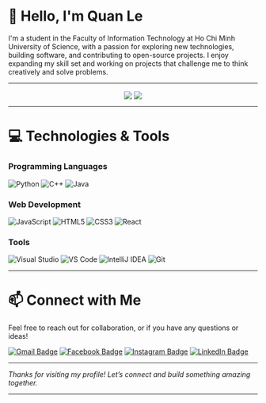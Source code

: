 # 👋 Hello, I'm Quan Le

I'm a student in the Faculty of Information Technology at Ho Chi Minh University of Science, with a passion for exploring new technologies, building software, and contributing to open-source projects. I enjoy expanding my skill set and working on projects that challenge me to think creatively and solve problems.

---

<div align="center">
  <img align="center" src="https://github-readme-stats.vercel.app/api?username=QUanLe79&show_icons=true&theme=tokyonight&hide_border=true" />
  <img align="center" src="https://github-readme-stats.vercel.app/api/top-langs/?username=QUanLe79&layout=compact&theme=tokyonight&hide_border=true" />
</div>

---

# 💻 Technologies & Tools

### Programming Languages
<div>
  <img src="https://img.icons8.com/color/48/000000/python.png" alt="Python"/>
  <img src="https://img.icons8.com/color/48/000000/c-plus-plus-logo.png" alt="C++"/>
  <img src="https://img.icons8.com/color/48/000000/java-coffee-cup-logo.png" alt="Java"/>
</div>

### Web Development
<div>
  <img src="https://img.icons8.com/color/48/000000/javascript.png" alt="JavaScript"/>
  <img src="https://img.icons8.com/color/48/000000/html-5.png" alt="HTML5"/>
  <img src="https://img.icons8.com/color/48/000000/css3.png" alt="CSS3"/>
  <img src="https://img.icons8.com/officel/48/000000/react.png" alt="React"/>
</div>

### Tools
<div>
  <img src="https://img.icons8.com/fluent/48/000000/visual-studio.png" alt="Visual Studio"/>
  <img src="https://img.icons8.com/fluent/48/000000/visual-studio-code-2019.png" alt="VS Code"/>
  <img src="https://img.icons8.com/color/48/000000/intellij-idea.png" alt="IntelliJ IDEA"/>
  <img src="https://img.icons8.com/color/48/000000/git.png" alt="Git"/>
</div>

---

# 📫 Connect with Me

Feel free to reach out for collaboration, or if you have any questions or ideas!

[![Gmail Badge](https://img.shields.io/badge/Gmail-%23D14836.svg?style=for-the-badge&logo=Gmail&logoColor=white)](mailto:lequan2002.ql@gmail.com)
[![Facebook Badge](https://img.shields.io/badge/Facebook-%231877F2.svg?style=for-the-badge&logo=Facebook&logoColor=white)](https://www.facebook.com/lequan2002.ql/)
[![Instagram Badge](https://img.shields.io/badge/Instagram-%23E4405F.svg?style=for-the-badge&logo=Instagram&logoColor=white)](https://www.instagram.com/lequan.ql/)
[![LinkedIn Badge](https://img.shields.io/badge/LinkedIn-%230A66C2.svg?style=for-the-badge&logo=LinkedIn&logoColor=white)](https://www.linkedin.com/in/lequan2002ql//)

---

*Thanks for visiting my profile! Let’s connect and build something amazing together.*

--- 


<!--
**QUanlE79/QUanlE79** is a ✨ _special_ ✨ repository because its `README.md` (this file) appears on your GitHub profile.

Here are some ideas to get you started:

- 🔭 I’m currently working on ...
- 🌱 I’m currently learning ...
- 👯 I’m looking to collaborate on ...
- 🤔 I’m looking for help with ...
- 💬 Ask me about ...
- 📫 How to reach me: ...
- 😄 Pronouns: ...
- ⚡ Fun fact: ...
-->
